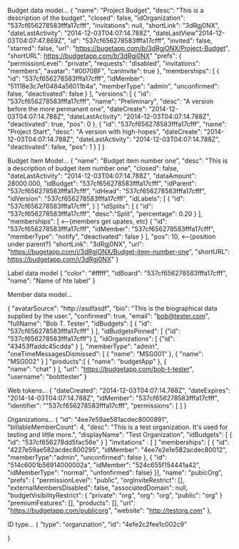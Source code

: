 Budget data model...
{
	"name":	"Project Budget",
	"desc": "This is a description of the budget",
	"closed": false,
	"idOrganization": "537cf656278583fffa17cfff",
	"invitations": null,
	"shortLink": "3dRgj0NX",
	"dateLastActivity": "2014-12-03T04:07:14.788Z",
	"dateLastView"2014-12-03T04:07:47.869Z",
	"id": "537cf656278583fffa17cfff",
	"invited": false,
	"starred": false,
	"url": "https://bugetapp.com/b/3dRgjONX/Project-Budget",
	"shortURL": https://budgetapp.com/b/3dRgj0NX"
	"prefs": {
		"permissionLevel": "private",
		"requests": "disabled",
		"invitations": "members",
		"avatar": "#0070BF",
		"canInvite": true
	},
	"memberships": [
		{
			"id": "537cf656278583fffa17cfff",
			"idMember": "51118e3c7ef0484a56011b4a",
			"memberType": "admin",
			"unconfirmed": false,
			"deactivated": false
		}
	],
	"versions": [
		{
			"id": "537cf656278583fffa17cfff",
			"name": "Preliminary",
			"desc": "A version before the more permanant one",
			"dateCreate": "2014-12-03T04:07:14.788Z",
			"dateLastActivity": "2014-12-03T04:07:14.788Z",
			"deactivated": true,
			"pos": 0
		},
		{
			"id": "537cf656278583fffa17cfff",
			"name": "Project Start",
			"desc": "A version with high-hopes",
			"dateCreate": "2014-12-03T04:07:14.788Z",
			"dateLastActivity": "2014-12-03T04:07:14.788Z",
			"deactivated": false,
			"pos": 1
		}
	]
}


Budget Item Model...
{
	"name": "Budget item number one",
	"desc": "This is a description of budget item number one",
	"closed": false,
	"dateLastActivity": "2014-12-03T04:07:14.788Z",
	"dataAmount": 28000.000,
	"idBudget": "537cf656278583fffa17cfff",
	"idParent": "537cf656278583fffa17cfff",
	"idHead": "537cf656278583fffa17cfff",
	"idVersion": "537cf656278583fffa17cfff",
	"idLabels": [
		{
			"id": "537cf656278583fffa17cfff",
		}
	]
	"idSplits": [
		{
			"id": "537cf656278583fffa17cfff",
			"desc":"Split",
			"percentage": 0.20
		}
	],
	"memberships": [ <--{members get upates, etc} 
		{
			"id": "537cf656278583fffa17cfff",
			"idMember": "537cf656278583fffa17cfff",
			"memberType": "notify",
			"deactivated": false
		}
	],
	"pos": 10,   <--{position under parent?}
	"shortLink": "3dRgj0NX",
	"url": "https://bugetapp.com/i/3dRgjONX/Budget-item-number-one",
	"shortURL": https://budgetapp.com/i/3dRgj0NX"
}

Label data model
{
	"color": "#fffff",
	"idBoard": "537cf656278583fffa17cfff",
	"name": "Name of hte label"
}


Member data model...

{
	"avatarSource":	"http://asdfasdf",
	"bio": "This is the biographical data supplied by the user.",
	"confirmed": true,
	"email": "bob@tester.com",
	"fullName": "Bob T. Tester",
	"idBudgets": [
		{
			"id": "537cf656278583fffa17cfff"
		}
	],
	"idBudgetsPinned": [
			{"id": "537cf656278583fffa17cfff"}
	],
	"idOrganizations": [
		{"id": "43453ffaddc45cdda"
		}
	],
	"memberType": "admin",
	"oneTimeMessagesDismissed": [
		{
			"name": "MSG001"
		},
		{
			"name": "MSG002"
		}
	]
	"products":[
		{
				"name": "budgetApp"
		},
		{	
				"name": "chat"
		}
	],
	"url": "https://budgetapp.com/bob-t-tester",
	"username": "bobttester"
}


Web tokens...
{
	"dateCreated": "2014-12-03T04:07:14.788Z",
	"dateExpires": "2014-14-03T04:07:14.788Z",
	"idMember": "537cf656278583fffa17cfff",
	"identifier": ""537cf656278583fffa17cfff",
	"permissions": [	]
}


Organizations...
{
	"id": "4ee7e59ae581acdec8000891",
	"billableMemberCount": 4,
	"desc": "This is a test organization. It's used for testing and little more.",
	"displayName": "Test Organization",
	"idBudgets": [
		{
			"id": "537cf656278dd5fac56e"
		}
	]
	"invitations" : [
	]
	"memberships": [
		{
			"id": "4227e59ae582acdec800295",
			"idMember": "4ee7e2e1e582acdec80012",
			"memberType":"admin",
			"unconfirmed": false
		},  {
			"id": "514c6001b56914000002a",
			"idMember": "524c655f154441a42",
			"idMemberType": "normal",
			"unfonfirmed": false}
	}],
	"name": "pubicOrg",
	"prefs": {
		"permissionLevel": "public",
		"orgInviteRestrict": [],
		"externalMembersDisabled": false,
		"associatedDomain": null,
		"budgetVisibilityRestrict": {
			"private": "org",
			"org": "org",
			"public": "org"
		}
	"premiumFeatures": [],
	"products": [],
	"url": "https://budgetapp.com/publicorg",
	"website": "http://testorg.com"
	},

	
ID type... 
{
	"type": "organziation",
	"id": "4efe2c2fee1c002c9"

}



